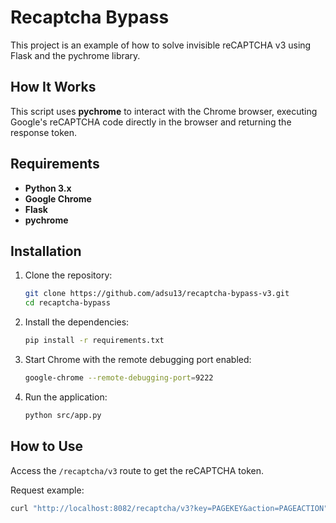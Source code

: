 # Recaptcha Bypass

This project is an example of how to solve invisible reCAPTCHA v3 using Flask and the pychrome library.

## How It Works

This script uses **pychrome** to interact with the Chrome browser, executing Google's reCAPTCHA code directly in the browser and returning the response token.

## Requirements

- **Python 3.x**
- **Google Chrome**
- **Flask**
- **pychrome**

## Installation

1. Clone the repository:
    ```bash
    git clone https://github.com/adsu13/recaptcha-bypass-v3.git
    cd recaptcha-bypass
    ```

2. Install the dependencies:
    ```bash
    pip install -r requirements.txt
    ```

3. Start Chrome with the remote debugging port enabled:
    ```bash
    google-chrome --remote-debugging-port=9222
    ```

4. Run the application:
    ```bash
    python src/app.py
    ```

## How to Use

Access the `/recaptcha/v3` route to get the reCAPTCHA token.

Request example:
```bash
curl "http://localhost:8082/recaptcha/v3?key=PAGEKEY&action=PAGEACTION"
